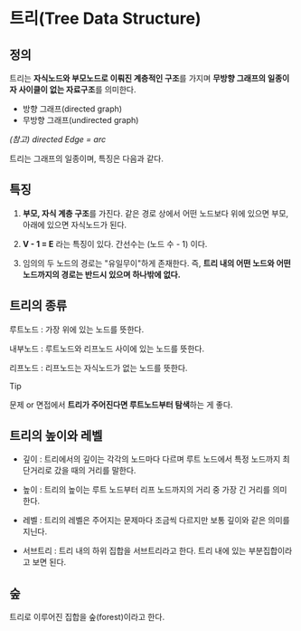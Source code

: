 # 트리(Tree Data Structure)

## 정의

트리는 **자식노드와 부모노드로 이뤄진 계층적인 구조**를 가지며 **무방향 그래프의 일종이자 사이클이 없는 자료구조**를 의미한다.

- 방향 그래프(directed graph)
- 무방향 그래프(undirected graph)

*(참고) directed Edge = arc*

트리는 그래프의 일종이며, 특징은 다음과 같다.

## 특징

1. **부모, 자식 계층 구조**를 가진다. 같은 경로 상에서 어떤 노드보다 위에 있으면 부모, 아래에 있으면 자식노드가 된다.

2. **V - 1 = E** 라는 특징이 있다. 간선수는 (노드 수 - 1) 이다.

3. 임의의 두 노드의 경로는 "유일무이"하게 존재한다. 즉, **트리 내의 어떤 노드와 어떤 노드까지의 경로는 반드시 있으며 하나밖에 없다.**

## 트리의 종류

루트노드
: 가장 위에 있는 노드를 뜻한다.

내부노드
: 루트노드와 리프노드 사이에 있는 노드를 뜻한다.

리프노드
: 리프노드는 자식노드가 없는 노드를 뜻한다.

> [!TIP]
> 문제 or 면접에서 **트리가 주어진다면 루트노드부터 탐색**하는 게 좋다.

## 트리의 높이와 레벨 

- 깊이 : 트리에서의 깊이는 각각의 노드마다 다르며 루트 노드에서 특정 노드까지 최단거리로 갔을 때의 거리를 말한다.

- 높이 : 트리의 높이는 루트 노드부터 리프 노드까지의 거리 중 가장 긴 거리를 의미한다.

- 레벨 : 트리의 레벨은 주어지는 문제마다 조금씩 다르지만 보통 깊이와 같은 의미를 지닌다. 

- 서브트리 : 트리 내의 하위 집합을 서브트리라고 한다. 트리 내에 있는 부분집합이라고 보면 된다.

## 숲

트리로 이루어진 집합을 숲(forest)이라고 한다.

